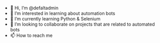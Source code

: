 - 👋 Hi, I’m @defaltadmin
- 👀 I’m interested in learning about automation bots
- 🌱 I’m currently learning Python & Selenium
- 💞️ I’m looking to collaborate on projects that are related to automated bots
- 📫 How to reach me 

<!---
defaltadmin/defaltadmin is a ✨ special ✨ repository because its `README.md` (this file) appears on your GitHub profile.
You can click the Preview link to take a look at your changes.
--->

